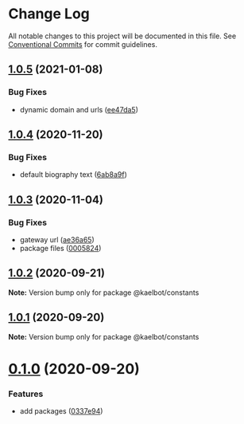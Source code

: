 # Change Log

All notable changes to this project will be documented in this file.
See [Conventional Commits](https://conventionalcommits.org) for commit guidelines.

## [1.0.5](https://github.com/kaeltec/packages/compare/v1.0.4...v1.0.5) (2021-01-08)


### Bug Fixes

* dynamic domain and urls ([ee47da5](https://github.com/kaeltec/packages/commit/ee47da53639699ef1506d65d306677a446580ff8))





## [1.0.4](https://github.com/kaeltec/packages/compare/v1.0.3...v1.0.4) (2020-11-20)


### Bug Fixes

* default biography text ([6ab8a9f](https://github.com/kaeltec/packages/commit/6ab8a9f397395b8c965e5e1f2ed21167b614131e))





## [1.0.3](https://github.com/kaeltec/packages/compare/v1.0.2...v1.0.3) (2020-11-04)


### Bug Fixes

* gateway url ([ae36a65](https://github.com/kaeltec/packages/commit/ae36a6579086c529a368df4dd4d2da2884f661c5))
* package files ([0005824](https://github.com/kaeltec/packages/commit/0005824532bfac10977c90275865b6be7ba4a16c))





## [1.0.2](https://github.com/kaeltec/packages/compare/v1.0.1...v1.0.2) (2020-09-21)

**Note:** Version bump only for package @kaelbot/constants





## [1.0.1](https://github.com/kaeltec/packages/compare/v0.1.0...v1.0.1) (2020-09-20)

**Note:** Version bump only for package @kaelbot/constants





# [0.1.0](https://github.com/kaeltec/packages/compare/v0.0.2...v0.1.0) (2020-09-20)


### Features

* add packages ([0337e94](https://github.com/kaeltec/packages/commit/0337e9436fb635300f5a312c671a2f21818b4daf))
